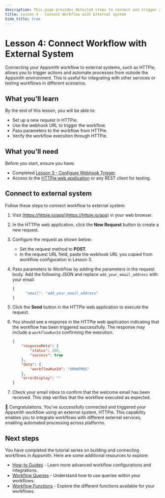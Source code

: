 ```yaml
---
description: This page provides detailed steps to connect and trigger a workflow on Appsmith using HTTPie.
title: Lesson 4 - Connect Workflow with External System
hide_title: true
---
```


# Lesson 4: Connect Workflow with External System

Connecting your Appsmith workflow to external systems, such as HTTPie, allows you to trigger actions and automate processes from outside the Appsmith environment. This is useful for integrating with other services or testing workflows in different scenarios.

## What you'll learn

By the end of this lesson, you will be able to:
* Set up a new request in HTTPie.
* Use the webhook URL to trigger the workflow.
* Pass parameters to the workflow from HTTPie.
* Verify the workflow execution through HTTPie.

## What you'll need

Before you start, ensure you have:
* Completed [Lesson 3 - Configure Webhook Trigger](/workflows/tutorials/configure-webhook-trigger).
* Access to the [HTTPie web application](https://httpie.io/app) or any REST client for testing.

## Connect to external system

Follow these steps to connect workflow to external system:


1. Visit [https://httpie.io/app](https://httpie.io/app) in your web browser.

2. In the HTTPie web application, click the **New Request** button to create a new request.

3. Configure the request as shown below:
   - Set the request method to **POST**.
   - In the request URL field, paste the webhook URL you copied from workflow configuration in Lesson 3.
4. Pass parameters to Workflow by adding the parameters in the request body. Add the following JSON and replace `add_your_email_address` with your email:

      ```javascript
      {
            "email": "add_your_email_address"
      }

5. Click the **Send** button in the HTTPie web application to execute the request.
6. You should see a response in the HTTPie web application indicating that the workflow has been triggered successfully. The response may include a `workflowRunId` confirming the execution.

    ```json
    {
        "responseMeta": {
            "status": 200,
            "success": true
        },
        "data": {
            "workflowRunId": "XMXWTMOS"
        },
        "errorDisplay": ""
    }
    ```

7. Check your email inbox to confirm that the welcome email has been received. This step verifies that the workflow executed as expected.

🚩 Congratulations. You've successfully connected and triggered your Appsmith workflow using an external system, HTTPie. This capability enables you to integrate workflows with different external services, enabling automated processing across platforms.

## Next steps

You have completed the tutorial series on building and connecting workflows in Appsmith. Here are some additional resources to explore:

* [How-to Guides](/workflows/how-to-guides/create-approval-workflow) - Learn more advanced workflow configurations and integrations.
* [Workflow Queries](/workflows/reference/workflow-queries) - Understand how to use queries within your workflows.
* [Workflow Functions](/workflows/reference/workflow-functions) - Explore the different functions available for your workflows.
